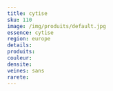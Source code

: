 ```yaml
---
title: cytise 
sku: 110
image: /img/produits/default.jpg
essence: cytise 
region: europe
details: 
produits:
couleur: 
densite: 
veines: sans
rarete: 
---
```

